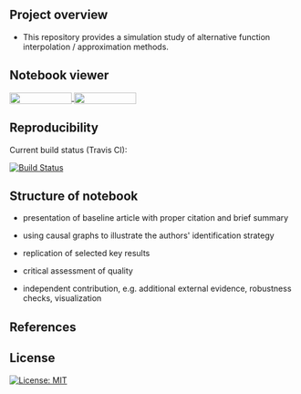 ## Project overview

* This repository provides a simulation study of alternative function interpolation / approximation methods.

## Notebook viewer

<a href="https://nbviewer.jupyter.org/github/HumanCapitalAnalysis/student-project-simonjheiler/master/student_project.ipynb"
   target="_parent">
   <img align="center"
  src="https://raw.githubusercontent.com/jupyter/design/master/logos/Badges/nbviewer_badge.png"
      width="109" height="20">
</a>
<a href="https://mybinder.org/v2/gh/HumanCapitalAnalysis/student-project-simonjheiler/master?filepath=student_project.ipyn"
    target="_parent">
    <img align="center"
       src="https://mybinder.org/badge_logo.svg"
       width="109" height="20">
</a>

## Reproducibility

Current build status (Travis CI):

[![Build Status](https://travis-ci.org/HumanCapitalAnalysis/student-project-simonjheiler.svg?branch=master)](https://travis-ci.org/HumanCapitalAnalysis/student-project-simonjheiler)


## Structure of notebook

* presentation of baseline article with proper citation and brief summary

* using causal graphs to illustrate the authors' identification strategy

* replication of selected key results

* critical assessment of quality

* independent contribution, e.g. additional external evidence, robustness checks, visualization


## References



## License
[![License: MIT](https://img.shields.io/badge/License-MIT-blue.svg)](https://github.com/HumanCapitalAnalysis/student-project-simonjheiler/master/LICENSE)
